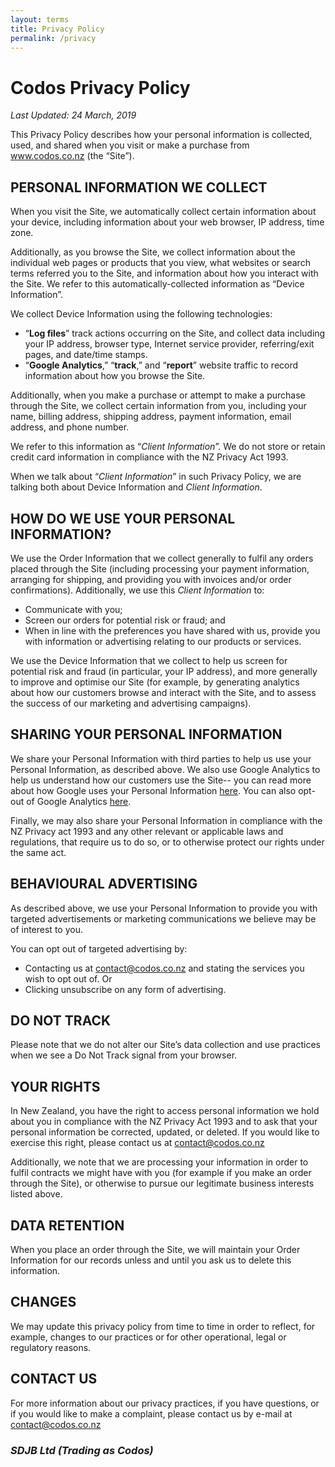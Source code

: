 ```yaml
---
layout: terms
title: Privacy Policy
permalink: /privacy
---
```


# Codos Privacy Policy
*Last Updated: 24 March, 2019*

This Privacy Policy describes how your personal information is collected, used, and shared when you visit or make a purchase from www.codos.co.nz (the “Site”).

## PERSONAL INFORMATION WE COLLECT

When you visit the Site, we automatically collect certain information about your device, including information about your web browser, IP address, time zone. 

Additionally, as you browse the Site, we collect information about the individual web pages or products that you view, what websites or search terms referred you to the Site, and information about how you interact with the Site. We refer to this automatically-collected information as “Device Information”.

We collect Device Information using the following technologies:

- “**Log files**” track actions occurring on the Site, and collect data including your IP address, browser type, Internet service provider, referring/exit pages, and date/time stamps.
- “**Google Analytics**,” “**track**,” and “**report**” website traffic to record information about how you browse the Site.

Additionally, when you make a purchase or attempt to make a purchase through the Site, we collect certain information from you, including your name, billing address, shipping address, payment information, email address, and phone number. 

We refer to this information as “*Client Information*”. We do not store or retain credit card information in compliance with the NZ Privacy Act 1993.

When we talk about “*Client Information*” in such Privacy Policy, we are talking both about Device Information and *Client Information*.

## HOW DO WE USE YOUR PERSONAL INFORMATION?

We use the Order Information that we collect generally to fulfil any orders placed through the Site (including processing your payment information, arranging for shipping, and providing you with invoices and/or order confirmations). Additionally, we use this *Client Information* to:
* Communicate with you;
* Screen our orders for potential risk or fraud; and
* When in line with the preferences you have shared with us, provide you with information or advertising relating to our products or services.

We use the Device Information that we collect to help us screen for potential risk and fraud (in particular, your IP address), and more generally to improve and optimise our Site (for example, by generating analytics about how our customers browse and interact with the Site, and to assess the success of our marketing and advertising campaigns).
 
## SHARING YOUR PERSONAL INFORMATION

We share your Personal Information with third parties to help us use your Personal Information, as described above. We also use Google Analytics to help us understand how our customers use the Site-- you can read more about how Google uses your Personal Information [here](https://www.google.com/intl/en/policies/privacy/). You can also opt-out of Google Analytics [here](https://tools.google.com/dlpage/gaoptout).

Finally, we may also share your Personal Information in compliance with the NZ Privacy act 1993 and any other relevant or applicable laws and regulations, that require us to do so, or to otherwise protect our rights under the same act.

## BEHAVIOURAL ADVERTISING

As described above, we use your Personal Information to provide you with targeted advertisements or marketing communications we believe may be of interest to you.

You can opt out of targeted advertising by:
* Contacting us at contact@codos.co.nz and stating the services you wish to opt out of. Or
* Clicking unsubscribe on any form of advertising.

## DO NOT TRACK

Please note that we do not alter our Site’s data collection and use practices when we see a Do Not Track signal from your browser.

## YOUR RIGHTS

In New Zealand, you have the right to access personal information we hold about you in compliance with the NZ Privacy Act 1993 and to ask that your personal information be corrected, updated, or deleted. If you would like to exercise this right, please contact us at contact@codos.co.nz

Additionally, we note that we are processing your information in order to fulfil contracts we might have with you (for example if you make an order through the Site), or otherwise to pursue our legitimate business interests listed above.

## DATA RETENTION

When you place an order through the Site, we will maintain your Order Information for our records unless and until you ask us to delete this information.
 
## CHANGES

We may update this privacy policy from time to time in order to reflect, for example, changes to our practices or for other operational, legal or regulatory reasons.

## CONTACT US

For more information about our privacy practices, if you have questions, or if you would like to make a complaint, please contact us by e-mail at contact@codos.co.nz


### *SDJB Ltd (Trading as Codos)*